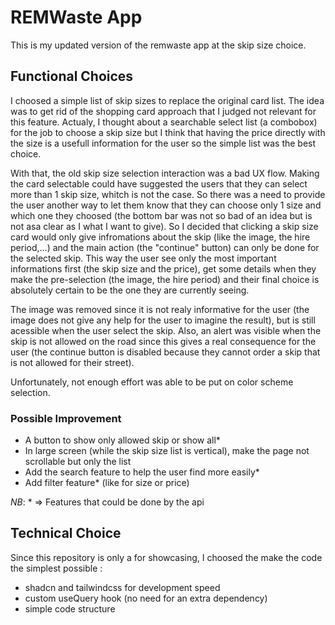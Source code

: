 # REMWaste App

This is my updated version of the remwaste app at the skip size choice.

## Functional Choices

I choosed a simple list of skip sizes to replace the original card list. The idea was to get rid of the shopping card approach that I judged not relevant for this feature.
Actualy, I thought about a searchable select list (a combobox) for the job to choose a skip size but I think that having the price directly with the size is a usefull information for the user so the simple list was the best choice.

With that, the old skip size selection interaction was a bad UX flow. Making the card selectable could have suggested the users that they can select more than 1 skip size, whitch is not the case. So there was a need to provide the user another way to let them know that they can choose only 1 size and which one they choosed (the bottom bar was not so bad of an idea but is not asa clear as I what I want to give). So I decided that clicking a skip size card would only give infromations about the skip (like the image, the hire period,...) and the main action (the "continue" button) can only be done for the selected skip. This way the user see only the most important informations first (the skip size and the price), get some details when they make the pre-selection (the image, the hire period) and their final choice is absolutely certain to be the one they are currently seeing.

The image was removed since it is not realy informative for the user (the image does not give any help for the user to imagine the result), but is still acessible when the user select the skip. Also, an alert was visible when the skip is not allowed on the road since this gives a real consequence for the user (the continue button is disabled because they cannot order a skip that is not allowed for their  street).

Unfortunately, not enough effort was able to be put on color scheme selection.

### Possible Improvement

* A button to show only allowed skip or show all*
* In large screen (while the skip size list is vertical), make the page not scrollable but only the list
* Add the search feature to help the user find more easily*
* Add filter feature* (like for size or price)

*NB*: * => Features that could be done by the api

## Technical Choice

Since this repository is only a for showcasing, I choosed the make the code the simplest possible :

* shadcn and tailwindcss for development speed
* custom useQuery hook (no need for an extra dependency)
* simple code structure
